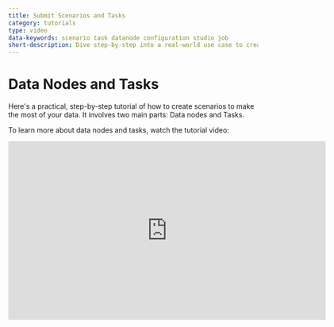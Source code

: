 ```yaml
---
title: Submit Scenarios and Tasks
category: tutorials
type: video
data-keywords: scenario task datanode configuration studio job
short-description: Dive step-by-step into a real-world use case to create and run pipelines.
---
```

# Data Nodes and Tasks

Here's a practical, step-by-step tutorial of how to create scenarios to make the most of your
data. It involves two main parts: Data nodes and Tasks.

To learn more about data nodes and tasks, watch the tutorial video:

<iframe width="640" height="360" src="https://www.youtube.com/embed/rsrXBQr3LKo?feature=oembed" frameborder="0" allowfullscreen></iframe>
